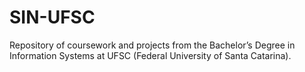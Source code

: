 # SIN-UFSC

Repository of coursework and projects from the Bachelor’s Degree in Information Systems at UFSC (Federal University of Santa Catarina).
